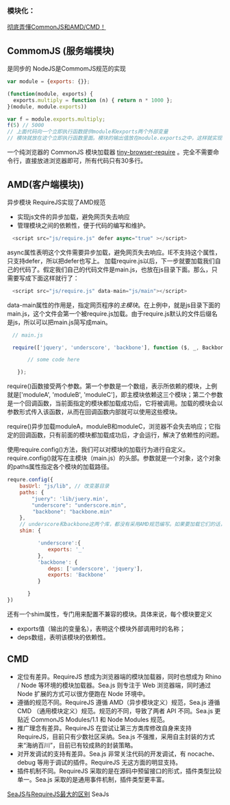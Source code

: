 ### 模块化：
[彻底弄懂CommonJS和AMD/CMD！](https://yq.aliyun.com/articles/564197)

## CommomJS (服务端模块)
是同步的
NodeJS是CommomJS规范的实现

```js
var module = {exports: {}};

(function(module, exports) {
  exports.multiply = function (n) { return n * 1000 };
}(module, module.exports))

var f = module.exports.multiply;
f(5) // 5000
// 上面代码向一个立即执行函数提供module和exports两个外部变量
// 模块就放在这个立即执行函数里面。模块的输出值放在module.exports之中，这样就实现了模块的加载
```

一个纯浏览器的 CommonJS 模块加载器 [tiny-browser-require](https://yq.aliyun.com/articles/564197) 。完全不需要命令行，直接放进浏览器即可，所有代码只有30多行。

## AMD(客户端模块))
异步模块
RequireJS实现了AMD规范
- 实现js文件的异步加载，避免网页失去响应
- 管理模块之间的依赖性，便于代码的编写和维护。
```js
　<script src="js/require.js" defer async="true" ></script>
```
async属性表明这个文件需要异步加载，避免网页失去响应。IE不支持这个属性，只支持defer，所以把defer也写上。
加载require.js以后，下一步就要加载我们自己的代码了。假定我们自己的代码文件是main.js，也放在js目录下面。那么，只需要写成下面这样就行了：
```js
　<script src="js/require.js" data-main="js/main"></script>
```
data-main属性的作用是，指定网页程序的*主模块*。在上例中，就是js目录下面的main.js，这个文件会第一个被require.js加载。由于require.js默认的文件后缀名是js，所以可以把main.js简写成main。
```js
　// main.js

　require(['jquery', 'underscore', 'backbone'], function ($, _, Backbone){

　　　　// some code here

　　});
```

require()函数接受两个参数。第一个参数是一个数组，表示所依赖的模块，上例就是['moduleA', 'moduleB', 'moduleC']，即主模块依赖这三个模块；第二个参数是一个回调函数，当前面指定的模块都加载成功后，它将被调用。加载的模块会以参数形式传入该函数，从而在回调函数内部就可以使用这些模块。

require()异步加载moduleA，moduleB和moduleC，浏览器不会失去响应；它指定的回调函数，只有前面的模块都加载成功后，才会运行，解决了依赖性的问题。

使用require.config()方法，我们可以对模块的加载行为进行自定义。require.config()就写在主模块（main.js）的头部。参数就是一个对象，这个对象的paths属性指定各个模块的加载路径。

```js
requre.config({
    basUrl: "js/lib", // 改变基目录
    paths: {
        "juery": 'lib/juery.min',
        "underscore": "underscore.min",
　　　　　"backbone": "backbone.min"
    },
    // underscore和backbone这两个库，都没有采用AMD规范编写。如果要加载它们的话，必须先定义它们的特征。
    shim: {

　　　　　　'underscore':{
　　　　　　　　exports: '_'
　　　　　　},
　　　　　　'backbone': {
　　　　　　　　deps: ['underscore', 'jquery'],
　　　　　　　　exports: 'Backbone'
　　　　　　}

　　　　}
})
```
还有一个shim属性，专门用来配置不兼容的模块。具体来说，每个模块要定义

 - exports值（输出的变量名），表明这个模块外部调用时的名称；
 - deps数组，表明该模块的依赖性。


## CMD 

- 定位有差异。RequireJS 想成为浏览器端的模块加载器，同时也想成为 Rhino / Node 等环境的模块加载器。Sea.js 则专注于 Web 浏览器端，同时通过 Node 扩展的方式可以很方便跑在 Node 环境中。
- 遵循的规范不同。RequireJS 遵循 AMD（异步模块定义）规范，Sea.js 遵循 CMD （通用模块定义）规范。规范的不同，导致了两者 API 不同。Sea.js 更贴近 CommonJS Modules/1.1 和 Node Modules 规范。
- 推广理念有差异。RequireJS 在尝试让第三方类库修改自身来支持 RequireJS，目前只有少数社区采纳。Sea.js 不强推，采用自主封装的方式来“海纳百川”，目前已有较成熟的封装策略。
- 对开发调试的支持有差异。Sea.js 非常关注代码的开发调试，有 nocache、debug 等用于调试的插件。RequireJS 无这方面的明显支持。
- 插件机制不同。RequireJS 采取的是在源码中预留接口的形式，插件类型比较单一。Sea.js 采取的是通用事件机制，插件类型更丰富。

[SeaJS与RequireJS最大的区别](https://www.douban.com/note/283566440/)
SeaJs